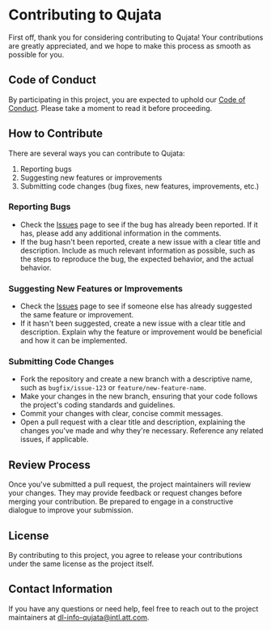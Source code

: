 # Contributing to Qujata

First off, thank you for considering contributing to Qujata! Your contributions are greatly appreciated, and we hope to make this process as smooth as possible for you.

## Code of Conduct

By participating in this project, you are expected to uphold our [Code of Conduct](CODE_OF_CONDUCT.md). Please take a moment to read it before proceeding.

## How to Contribute

There are several ways you can contribute to Qujata:

1. Reporting bugs
2. Suggesting new features or improvements
3. Submitting code changes (bug fixes, new features, improvements, etc.)

### Reporting Bugs

- Check the [Issues](https://github.com/atisorg/qujata/issues) page to see if the bug has already been reported. If it has, please add any additional information in the comments.
- If the bug hasn't been reported, create a new issue with a clear title and description. Include as much relevant information as possible, such as the steps to reproduce the bug, the expected behavior, and the actual behavior.

### Suggesting New Features or Improvements

- Check the [Issues](https://github.com/atisorg/qujata/issues) page to see if someone else has already suggested the same feature or improvement.
- If it hasn't been suggested, create a new issue with a clear title and description. Explain why the feature or improvement would be beneficial and how it can be implemented.

### Submitting Code Changes

- Fork the repository and create a new branch with a descriptive name, such as `bugfix/issue-123` or `feature/new-feature-name`.
- Make your changes in the new branch, ensuring that your code follows the project's coding standards and guidelines.
- Commit your changes with clear, concise commit messages.
- Open a pull request with a clear title and description, explaining the changes you've made and why they're necessary. Reference any related issues, if applicable.

## Review Process

Once you've submitted a pull request, the project maintainers will review your changes. They may provide feedback or request changes before merging your contribution. Be prepared to engage in a constructive dialogue to improve your submission.

## License

By contributing to this project, you agree to release your contributions under the same license as the project itself.

## Contact Information

If you have any questions or need help, feel free to reach out to the project maintainers at [dl-info-qujata@intl.att.com](mailto:dl-info-qujata@intl.att.com).
